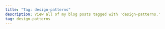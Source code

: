 ```yaml
---
title: "Tag: design-patterns"
description: View all of my blog posts tagged with 'design-patterns.'
tag: design-patterns
---
```

